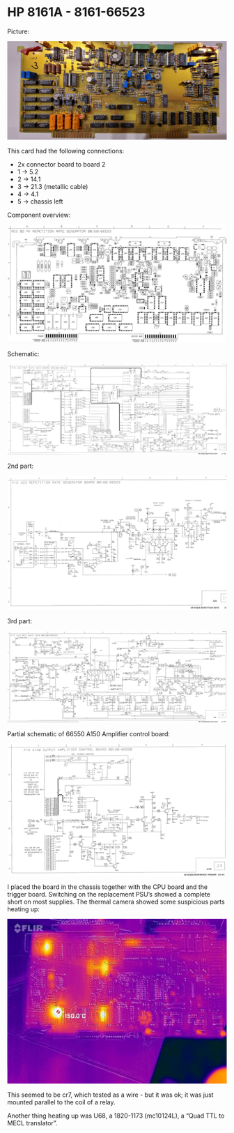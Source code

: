# HP 8161A - 8161-66523

Picture:

![](./attachments/3-66523.jpg)

This card had the following connections:

- 2x connector board to board 2
- 1 → 5.2
- 2 → 14.1
- 3 → 21.3 (metallic cable)
- 4 → 4.1
- 5 → chassis left

Component overview:

![](./attachments/66523-comp.png)

Schematic:

![](./attachments/66523-schem-1.png)

2nd part:

![](./attachments/66523-schem-2.png)

3rd part:

![](./attachments/66523-schem-3.png)

Partial schematic of 66550 A150 Amplifier control board:

![](./attachments/66550-schem-part-66523.png)

I placed the board in the chassis together with the CPU board and the trigger board. Switching on the replacement PSU’s showed a complete short on most supplies. The thermal camera showed some suspicious parts heating up:

![](./attachments/image-20220515-195236.png)

This seemed to be cr7, which tested as a wire - but it was ok; it was just mounted parallel to the coil of a relay.

Another thing heating up was U68, a 1820-1173 (mc10124L), a “Quad TTL to MECL translator”.
